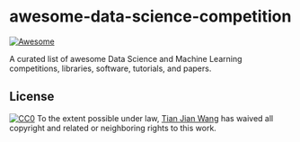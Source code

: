 # awesome-data-science-competition
[![Awesome](https://cdn.rawgit.com/sindresorhus/awesome/d7305f38d29fed78fa85652e3a63e154dd8e8829/media/badge.svg)](https://github.com/sindresorhus/awesome)

A curated list of awesome Data Science and Machine Learning competitions, libraries, software, tutorials, and papers.



 ## License  
 [![CC0](http://mirrors.creativecommons.org/presskit/buttons/88x31/svg/cc-zero.svg)](https://creativecommons.org/publicdomain/zero/1.0/)  To the extent possible under law, [Tian Jian Wang](http://github.com/heartyguy) has waived all copyright and related or neighboring rights to this work.
